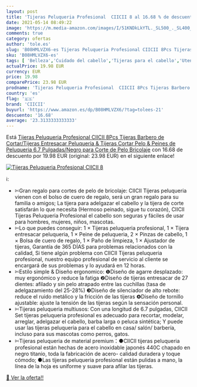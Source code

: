 ```yaml
---
layout: post
title: 'Tijeras Peluqueria Profesional  CIICII 8 al 16.68 % de descuento'
date: 2021-05-14 08:49:22
image: 'https://m.media-amazon.com/images/I/51KNDkLkYTL._SL500_._SL400_.jpg'
comments: true
category: ofertas
author: 'tole.es'
slug: 'B08HMLVZX6-es Tijeras Peluqueria Profesional CIICII 8Pcs Tijeras Barbero...'
sku: 'B08HMLVZX6-es'
tags: [ 'Belleza','Cuidado del cabello','Tijeras para el cabello','Utensilios para corte de pelo','ciicii','tijeras', ]
actualPrice: 19.98 EUR
currency: EUR
price: 19.98
comparePrice: 23.98 EUR
prodname: 'Tijeras Peluqueria Profesional  CIICII 8Pcs Tijeras Barbero de Cortar/Tijeras Entresacar Peluqueria & Tijeras Cortar Pelo & Peines de Peluqueria  6.7 Pulgadas/Negro  para Corte de Pelo Bricolaje'
country: 'es'
flag: '🇪🇸'
brand: 'CIICII'
buyurl: 'https://www.amazon.es/dp/B08HMLVZX6/?tag=tolees-21'
descuento: '16.68'
average: '23.3133333333333'
---
```


Está [Tijeras Peluqueria Profesional  CIICII 8Pcs Tijeras Barbero de Cortar/Tijeras Entresacar Peluqueria & Tijeras Cortar Pelo & Peines de Peluqueria  6.7 Pulgadas/Negro  para Corte de Pelo Bricolaje](https://www.amazon.es/dp/B08HMLVZX6/?tag=tolees-21) con 16.68 de descuento por 19.98 EUR (original: 23.98 EUR) en el siguiente enlace!

[![Tijeras Peluqueria Profesional  CIICII 8](https://m.media-amazon.com/images/I/51KNDkLkYTL._SL500_._SL400_.jpg)](https://www.amazon.es/dp/B08HMLVZX6/?tag=tolees-21)

ℹ️:

- ✄Gran regalo para cortes de pelo de bricolaje: CIICII Tijeras peluqueria vienen con el bolso de cuero de regalo, será un gran regalo para su familia o amigos; La tijera para adelgazar el cabello y la tijera de corte satisfarán lo que necesita (Hermoso peinado, sigue tu corazón), CIICII Tijeras Peluqueria Profesional el cabello son seguras y fáciles de usar para hombres, mujeres, niños, mascotas.
- ✄Lo que puedes conseguir: 1 × Tijeras peluqueria profesional, 1 × Tijera entresacar peluqueria, 1 × Peine de peluqueria, 2 × Pinzas de cabello, 1 × Bolsa de cuero de regalo, 1 × Paño de limpieza, 1 × Ajustador de tijeras, Garantía de 365 DÍAS para problemas relacionados con la calidad, Si tiene algún problema con CIICII Tijeras peluqueria profesional, nuestro equipo profesional de servicio al cliente se encargará de sus problemas y lo ayudará en 12 horas.
- ✄Estilo simple & Diseño ergonomico: ❶Diseño de agarre desplazado: muy ergonómico y reduce la fatiga ❷Diseño de tijeras entresacar de 27 dientes: afilado y sin pelo atrapado entre las cuchillas (tasa de adelgazamiento del 25-28%) ❸Diseño de silenciador de alto rebote: reduce el ruido metálico y la fricción de las tijeras ❹Diseño de tornillo ajustable: ajuste la tensión de las tijeras según la sensación personal.
- ✄Tijeras peluqueria multiusos: Con una longitud de 6.7 pulgadas, CIICII Set tijeras peluqueria profesional es adecuado para recortar, modelar, arreglar, adelgazar el cabello, barba larga o peluca sintética; Y puede usar las tijeras peluqueria para el cabello en casa/ salón/ barbería, incluso para sus mascotas como perros, gatos.
- ✄Tijeras peluqueria de material premium：●CIICII tijeras peluqueria profesional están hechas de acero inoxidable japonés 440C chapado en negro titanio, toda la fabricación de acero- calidad duradera y toque cómodo; ●Las tijeras peluqueria profesional están pulidas a mano, la línea de la hoja es uniforme y suave para afilar las tijeras.

[🛒 Ver la oferta!!](https://www.amazon.es/dp/B08HMLVZX6/?tag=tolees-21)
